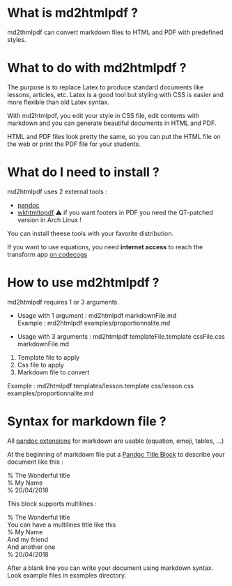 # What is md2htmlpdf ?
md2thmlpdf can convert markdown files to HTML and PDF with predefined styles.

# What to do with md2htmlpdf ?

The purpose is to replace Latex to produce standard documents like lessons, articles, etc.
Latex is a good tool but styling with CSS is easier and more flexible than old Latex syntax.

With md2htmlpdf, you edit your style in CSS file, edit contents with markdown and you can generate beautiful documents in HTML and PDF.

HTML and PDF files look pretty the same, so you can put the HTML file on the web or print the PDF file for your students.

# What do I need to install ?

md2htmlpdf uses 2 external tools :

 - [pandoc](https://pandoc.org/)
 - [wkhtmltopdf](https://wkhtmltopdf.org/) ⚠️ if you want footers in PDF you need the QT-patched version in Arch Linux !

You can install theese tools with your favorite distribution.

If you want to use equations, you need **internet access** to reach the transform app [on codecogs](http://latex.codecogs.com/svg.latex)

# How to use md2htmlpdf ?

md2htmlpdf requires 1 or 3 arguments.

- Usage with 1 argument : md2htmlpdf markdownFile.md  
Example : md2htmlpdf examples/proportionnalite.md

- Usage with 3 arguments : md2htmlpdf templateFile.template cssFile.css markdownFile.md
1) Template file to apply
2) Css file to apply
3) Markdown file to convert

Example : md2htmlpdf templates/lesson.template css/lesson.css examples/proportionnalite.md

# Syntax for markdown file ?

All [pandoc extensions](https://pandoc.org/MANUAL.html#pandocs-markdown) for markdown are usable (equation, emoji, tables, ...)

At the beginning of markdown file put a [Pandoc Title Block](https://pandoc.org/MANUAL.html#metadata-blocks) to describe your document like this :

% The Wonderful title  
% My Name  
% 20/04/2018  

This block supports multilines :

% The Wonderful title  
  You can have a multilines title like this  
% My Name  
  And my friend  
  And another one  
% 20/04/2018

After a blank line you can write your document using markdown syntax. Look example files in examples directory.